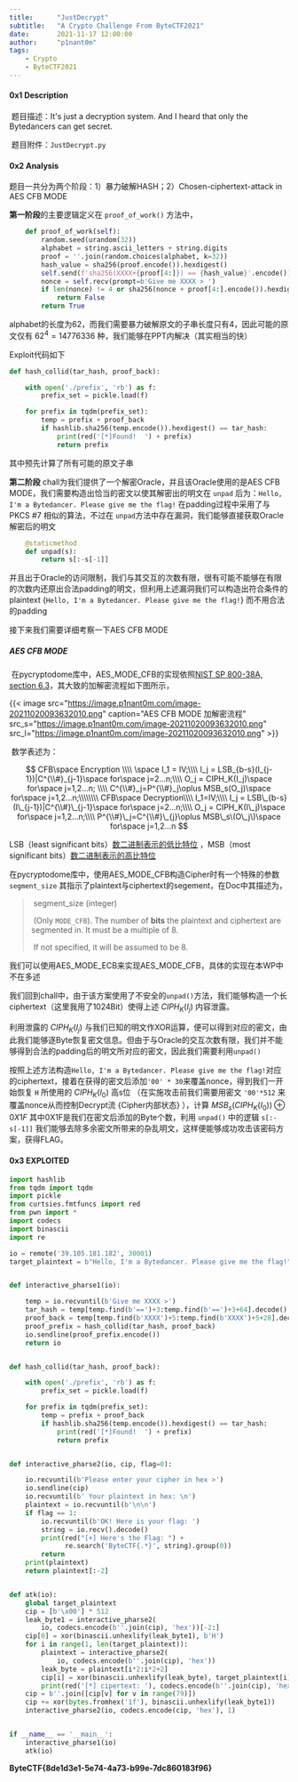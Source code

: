 ```yaml
---
title:      "JustDecrypt"
subtitle:   "A Crypto Challenge From ByteCTF2021"
date:       2021-11-17 12:00:00
author:     "p1nant0m"
tags:
    - Crypto
    - ByteCTF2021
---
```


#### 0x1 Description 

​	题目描述：It's just a decryption system. And I heard that only the Bytedancers can get secret. 

​	题目附件：`JustDecrypt.py` 



#### 0x2 Analysis

题目一共分为两个阶段：1）暴力破解HASH；2）Chosen-ciphertext-attack in AES CFB MODE



**第一阶段**的主要逻辑定义在 `proof_of_work()` 方法中，

```python
    def proof_of_work(self):
        random.seed(urandom(32))
        alphabet = string.ascii_letters + string.digits
        proof = ''.join(random.choices(alphabet, k=32))
        hash_value = sha256(proof.encode()).hexdigest()
        self.send(f'sha256(XXXX+{proof[4:]}) == {hash_value}'.encode())
        nonce = self.recv(prompt=b'Give me XXXX > ')
        if len(nonce) != 4 or sha256(nonce + proof[4:].encode()).hexdigest() != hash_value:
            return False
        return True
```

alphabet的长度为62，而我们需要暴力破解原文的子串长度只有4，因此可能的原文仅有 $62^4=14776336$ 种，我们能够在PPT内解决（其实相当的快）

Exploit代码如下

```python
def hash_collid(tar_hash, proof_back):

    with open('./prefix', 'rb') as f:
        prefix_set = pickle.load(f)

    for prefix in tqdm(prefix_set):
        temp = prefix + proof_back
        if hashlib.sha256(temp.encode()).hexdigest() == tar_hash:
            print(red('[*]Found!  ') + prefix)
            return prefix
```

其中预先计算了所有可能的原文子串


**第二阶段** chall为我们提供了一个解密Oracle，并且该Oracle使用的是AES CFB MODE，我们需要构造出恰当的密文以使其解密出的明文在 `unpad` 后为：`Hello, I'm a Bytedancer. Please give me the flag!` 在padding过程中采用了与 PKCS #7 相似的算法，不过在 `unpad`方法中存在漏洞，我们能够直接获取Oracle解密后的明文

```python
    @staticmethod
    def unpad(s):
        return s[:-s[-1]]
```

并且出于Oracle的访问限制，我们与其交互的次数有限，很有可能不能够在有限的次数内还原出合法padding的明文，但利用上述漏洞我们可以构造出符合条件的plaintext {`Hello, I'm a Bytedancer. Please give me the flag!`} 而不用合法的padding



接下来我们需要详细考察一下AES CFB MODE



##### AES CFB MODE

​	在pycryptodome库中，AES_MODE_CFB的实现依照[NIST SP 800-38A, section 6.3](http://csrc.nist.gov/publications/nistpubs/800-38a/sp800-38a.pdf)，其大致的加解密流程如下图所示，

{{< image src="https://image.p1nant0m.com/image-20211020093632010.png" caption="AES CFB MODE 加解密流程" src_s="https://image.p1nant0m.com/image-20211020093632010.png" src_l="https://image.p1nant0m.com/image-20211020093632010.png" >}}

​	数学表述为：


$$
CFB\space Encryption \\\\
\space I_1 = IV;\\\\
I_j = LSB_{b-s}(I_{j-1})|C^{\\#}_{j-1}\space for\space j=2...n;\\\\
O_j = CIPH_K(I_j)\space for\space j=1,2...n; \\\\
C^{\\#}_j=P^{\\#}_j\oplus MSB_s(O_j)\space for\space j=1,2...n;\\\\\\\\
CFB\space Decryption\\\\
I_1=IV;\\\\
I_j = LSB\_{b-s}(I\_{j-1})|C^{\\#}\_{j-1}\space for\space j=2...n;\\\\
O_j = CIPH_K(I\_j)\space for\space j=1,2...n;\\\\
P^{\\#}\_j=C^{\\#}\_{j}\oplus MSB\_s\(O\_j\)\space for\space j=1,2...n
$$

LSB（least significant bits）<u>数二进制表示的低比特位</u> ，MSB（most significant bits）<u>数二进制表示的高比特位</u>

在pycryptodome库中，使用AES_MODE_CFB构造Cipher时有一个特殊的参数`segment_size` 其指示了plaintext与ciphertext的segement，在Doc中其描述为，

> ​      segment_size (integer) 
>
> ​      (Only ``MODE_CFB``). The number of **bits** the plaintext and ciphertext are segmented in. It must be a multiple of 8.
>
> ​      If not specified, it will be assumed to be 8.

我们可以使用AES_MODE_ECB来实现AES_MODE_CFB，具体的实现在本WP中不在多述

我们回到chall中，由于该方案使用了不安全的`unpad()`方法，我们能够构造一个长ciphertext（这里我用了1024Bit）使得上述 $CIPH_K(I_j)$ 内容泄露。

利用泄露的 $CIPH_K(I_j)$ 与我们已知的明文作XOR运算，便可以得到对应的密文，由此我们能够逐Byte恢复密文信息。但由于与Oracle的交互次数有限，我们并不能够得到合法的padding后的明文所对应的密文，因此我们需要利用`unpad()`

按照上述方法构造`Hello, I'm a Bytedancer. Please give me the flag!`对应的ciphertext，接着在获得的密文后添加`'00' * 30`来覆盖nonce，得到我们一开始恢复 `H` 所使用的 $CIPH_K(I_0)$ 高s位 （在实施攻击前我们需要用密文 `'00'*512` 来覆盖nonce从而控制Decrypt流 {Cipher内部状态} ），计算 $MSB_{s}(CIPH_K(I_{0}))\oplus0X1F$ 其中0X1F是我们在密文后添加的Byte个数，利用 `unpad()` 中的逻辑 `s[:-s[-1]]` 我们能够去除多余密文所带来的杂乱明文，这样便能够成功攻击该密码方案，获得FLAG。

#### 0x3 EXPLOITED

```python
import hashlib
from tqdm import tqdm
import pickle
from curtsies.fmtfuncs import red
from pwn import *
import codecs
import binascii
import re

io = remote('39.105.181.182', 30001)
target_plaintext = b"Hello, I'm a Bytedancer. Please give me the flag!"


def interactive_pharse1(io):

    temp = io.recvuntil(b'Give me XXXX >')
    tar_hash = temp[temp.find(b'==')+3:temp.find(b'==')+3+64].decode()
    proof_back = temp[temp.find(b'XXXX')+5:temp.find(b'XXXX')+5+28].decode()
    proof_prefix = hash_collid(tar_hash, proof_back)
    io.sendline(proof_prefix.encode())
    return io


def hash_collid(tar_hash, proof_back):

    with open('./prefix', 'rb') as f:
        prefix_set = pickle.load(f)

    for prefix in tqdm(prefix_set):
        temp = prefix + proof_back
        if hashlib.sha256(temp.encode()).hexdigest() == tar_hash:
            print(red('[*]Found!  ') + prefix)
            return prefix


def interactive_pharse2(io, cip, flag=0):

    io.recvuntil(b'Please enter your cipher in hex >')
    io.sendline(cip)
    io.recvuntil(b' Your plaintext in hex: \n')
    plaintext = io.recvuntil(b'\n\n')
    if flag == 1:
        io.recvuntil(b'OK! Here is your flag: ')
        string = io.recv().decode()
        print(red("[+] Here's the Flag: ") +
              re.search('ByteCTF{.*}', string).group(0))
        return
    print(plaintext)
    return plaintext[:-2]


def atk(io):
    global target_plaintext
    cip = [b'\x00'] * 512
    leak_byte1 = interactive_pharse2(
        io, codecs.encode(b''.join(cip), 'hex'))[-2:]
    cip[0] = xor(binascii.unhexlify(leak_byte1), b'H')
    for i in range(1, len(target_plaintext)):
        plaintext = interactive_pharse2(
            io, codecs.encode(b''.join(cip), 'hex'))
        leak_byte = plaintext[i*2:i*2+2]
        cip[i] = xor(binascii.unhexlify(leak_byte), target_plaintext[i])
        print(red('[*] cipertext: '), codecs.encode(b''.join(cip), 'hex'))
    cip = b''.join([cip[v] for v in range(79)])
    cip += xor(bytes.fromhex('1f'), binascii.unhexlify(leak_byte1))
    interactive_pharse2(io, codecs.encode(cip, 'hex'), 1)


if __name__ == '__main__':
    interactive_pharse1(io)
    atk(io)

```

**ByteCTF{8de1d3e1-5e74-4a73-b99e-7dc860183f96}**
